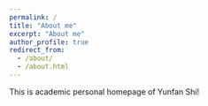 ```yaml
---
permalink: /
title: "About me"
excerpt: "About me"
author_profile: true
redirect_from: 
  - /about/
  - /about.html
---
```


This is academic personal homepage of Yunfan Shi!
